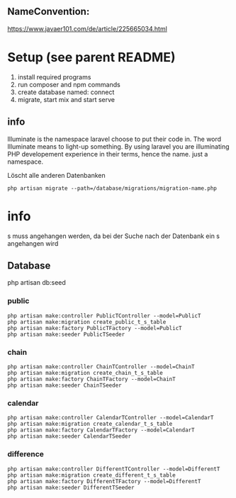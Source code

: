 ## NameConvention:

https://www.javaer101.com/de/article/225665034.html

# Setup (see parent README)
1. install required programs
2. run composer and npm commands
3. create database named: connect
4. migrate, start mix and start serve


## info

Illuminate is the namespace laravel choose to put their code in. The word Illuminate means to light-up something. By
using laravel you are illuminating PHP developement experience in their terms, hence the name. just a namespace.

Löscht alle anderen Datenbanken

````shell
php artisan migrate --path=/database/migrations/migration-name.php
````

# info
s muss angehangen werden, da bei der Suche nach der Datenbank ein s angehangen wird

## Database

php artisan db:seed

### public
````shell
php artisan make:controller PublicTController --model=PublicT
php artisan make:migration create_public_t_s_table
php artisan make:factory PublicTFactory --model=PublicT
php artisan make:seeder PublicTSeeder
````
### chain
````shell
php artisan make:controller ChainTController --model=ChainT
php artisan make:migration create_chain_t_s_table
php artisan make:factory ChainTFactory --model=ChainT
php artisan make:seeder ChainTSeeder
````
### calendar
````shell
php artisan make:controller CalendarTController --model=CalendarT
php artisan make:migration create_calendar_t_s_table
php artisan make:factory CalendarTFactory --model=CalendarT
php artisan make:seeder CalendarTSeeder
````
### difference
````shell
php artisan make:controller DifferentTController --model=DifferentT
php artisan make:migration create_different_t_s_table
php artisan make:factory DifferentTFactory --model=DifferentT
php artisan make:seeder DifferentTSeeder
````
